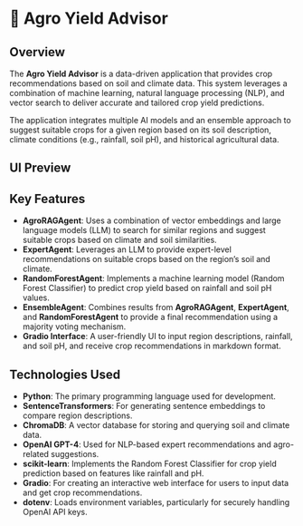 # 🌿 Agro Yield Advisor

## Overview

The **Agro Yield Advisor** is a data-driven application that provides crop recommendations based on soil and climate data. This system leverages a combination of machine learning, natural language processing (NLP), and vector search to deliver accurate and tailored crop yield predictions.

The application integrates multiple AI models and an ensemble approach to suggest suitable crops for a given region based on its soil description, climate conditions (e.g., rainfall, soil pH), and historical agricultural data.

## UI Preview

## Key Features

- **AgroRAGAgent**: Uses a combination of vector embeddings and large language models (LLM) to search for similar regions and suggest suitable crops based on climate and soil similarities.
- **ExpertAgent**: Leverages an LLM to provide expert-level recommendations on suitable crops based on the region’s soil and climate.
- **RandomForestAgent**: Implements a machine learning model (Random Forest Classifier) to predict crop yield based on rainfall and soil pH values.
- **EnsembleAgent**: Combines results from **AgroRAGAgent**, **ExpertAgent**, and **RandomForestAgent** to provide a final recommendation using a majority voting mechanism.
- **Gradio Interface**: A user-friendly UI to input region descriptions, rainfall, and soil pH, and receive crop recommendations in markdown format.

## Technologies Used

- **Python**: The primary programming language used for development.
- **SentenceTransformers**: For generating sentence embeddings to compare region descriptions.
- **ChromaDB**: A vector database for storing and querying soil and climate data.
- **OpenAI GPT-4**: Used for NLP-based expert recommendations and agro-related suggestions.
- **scikit-learn**: Implements the Random Forest Classifier for crop yield prediction based on features like rainfall and pH.
- **Gradio**: For creating an interactive web interface for users to input data and get crop recommendations.
- **dotenv**: Loads environment variables, particularly for securely handling OpenAI API keys.
